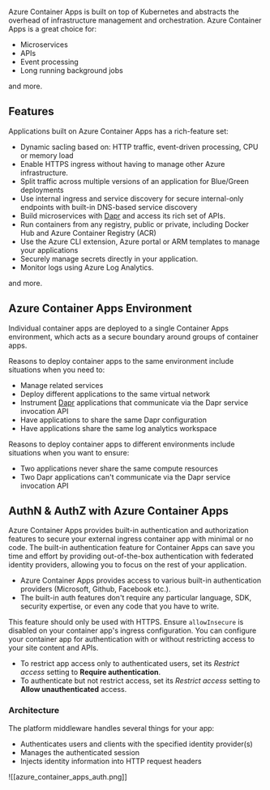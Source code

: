 Azure Container Apps is built on top of Kubernetes and abstracts the overhead of infrastructure management and orchestration. Azure Container Apps is a great choice for:

-   Microservices
-   APIs
-   Event processing
-   Long running background jobs

and more.

## Features

Applications built on Azure Container Apps has a rich-feature set:

-   Dynamic sacling based on: HTTP traffic, event-driven processing, CPU or memory load
-   Enable HTTPS ingress without having to manage other Azure infrastructure.
-   Split traffic across multiple versions of an application for Blue/Green deployments
-   Use internal ingress and service discovery for secure internal-only endpoints with built-in DNS-based service discovery
-   Build microservices with [Dapr](https://docs.dapr.io/concepts/overview/) and access its rich set of APIs.
-   Run containers from any registry, public or private, including Docker Hub and Azure Container Registry (ACR)
-   Use the Azure CLI extension, Azure portal or ARM templates to manage your applications
-   Securely manage secrets directly in your application.
-   Monitor logs using Azure Log Analytics.

and more.

## Azure Container Apps Environment

Individual container apps are deployed to a single Container Apps environment, which acts as a secure boundary around groups of container apps.

Reasons to deploy container apps to the same environment include situations when you need to:

-   Manage related services
-   Deploy different applications to the same virtual network
-   Instrument [Dapr](https://docs.dapr.io/concepts/overview/) applications that communicate via the Dapr service invocation API
-   Have applications to share the same Dapr configuration
-   Have applications share the same log analytics workspace

Reasons to deploy container apps to different environments include situations when you want to ensure:

-   Two applications never share the same compute resources
-   Two Dapr applications can't communicate via the Dapr service invocation API

## AuthN & AuthZ with Azure Container Apps

Azure Container Apps provides built-in authentication and authorization features to secure your external ingress container app with minimal or no code. The built-in authentication feature for Container Apps can save you time and effort by providing out-of-the-box authentication with federated identity providers, allowing you to focus on the rest of your application.

-   Azure Container Apps provides access to various built-in authentication providers (Microsoft, Github, Facebook etc.).
-   The built-in auth features don't require any particular language, SDK, security expertise, or even any code that you have to write.

This feature should only be used with HTTPS. Ensure `allowInsecure` is disabled on your container app's ingress configuration. You can configure your container app for authentication with or without restricting access to your site content and APIs.

-   To restrict app access only to authenticated users, set its _Restrict access_ setting to **Require authentication**.
-   To authenticate but not restrict access, set its _Restrict access_ setting to **Allow unauthenticated** access.

### Architecture

The platform middleware handles several things for your app:

-   Authenticates users and clients with the specified identity provider(s)
-   Manages the authenticated session
-   Injects identity information into HTTP request headers

![[azure_container_apps_auth.png]]
